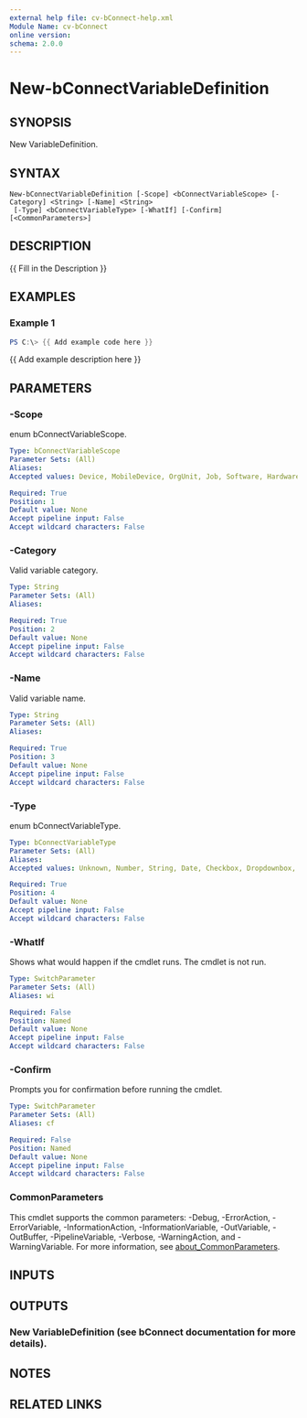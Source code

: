 ```yaml
---
external help file: cv-bConnect-help.xml
Module Name: cv-bConnect
online version:
schema: 2.0.0
---
```


# New-bConnectVariableDefinition

## SYNOPSIS
New VariableDefinition.

## SYNTAX

```
New-bConnectVariableDefinition [-Scope] <bConnectVariableScope> [-Category] <String> [-Name] <String>
 [-Type] <bConnectVariableType> [-WhatIf] [-Confirm] [<CommonParameters>]
```

## DESCRIPTION
{{ Fill in the Description }}

## EXAMPLES

### Example 1
```powershell
PS C:\> {{ Add example code here }}
```

{{ Add example description here }}

## PARAMETERS

### -Scope
enum bConnectVariableScope.

```yaml
Type: bConnectVariableScope
Parameter Sets: (All)
Aliases:
Accepted values: Device, MobileDevice, OrgUnit, Job, Software, HardwareProfile

Required: True
Position: 1
Default value: None
Accept pipeline input: False
Accept wildcard characters: False
```

### -Category
Valid variable category.

```yaml
Type: String
Parameter Sets: (All)
Aliases:

Required: True
Position: 2
Default value: None
Accept pipeline input: False
Accept wildcard characters: False
```

### -Name
Valid variable name.

```yaml
Type: String
Parameter Sets: (All)
Aliases:

Required: True
Position: 3
Default value: None
Accept pipeline input: False
Accept wildcard characters: False
```

### -Type
enum bConnectVariableType.

```yaml
Type: bConnectVariableType
Parameter Sets: (All)
Aliases:
Accepted values: Unknown, Number, String, Date, Checkbox, Dropdownbox, DropdownListbox, Filelink, Folder, Password, Certificate

Required: True
Position: 4
Default value: None
Accept pipeline input: False
Accept wildcard characters: False
```

### -WhatIf
Shows what would happen if the cmdlet runs.
The cmdlet is not run.

```yaml
Type: SwitchParameter
Parameter Sets: (All)
Aliases: wi

Required: False
Position: Named
Default value: None
Accept pipeline input: False
Accept wildcard characters: False
```

### -Confirm
Prompts you for confirmation before running the cmdlet.

```yaml
Type: SwitchParameter
Parameter Sets: (All)
Aliases: cf

Required: False
Position: Named
Default value: None
Accept pipeline input: False
Accept wildcard characters: False
```

### CommonParameters
This cmdlet supports the common parameters: -Debug, -ErrorAction, -ErrorVariable, -InformationAction, -InformationVariable, -OutVariable, -OutBuffer, -PipelineVariable, -Verbose, -WarningAction, and -WarningVariable. For more information, see [about_CommonParameters](http://go.microsoft.com/fwlink/?LinkID=113216).

## INPUTS

## OUTPUTS

### New VariableDefinition (see bConnect documentation for more details).
## NOTES

## RELATED LINKS

